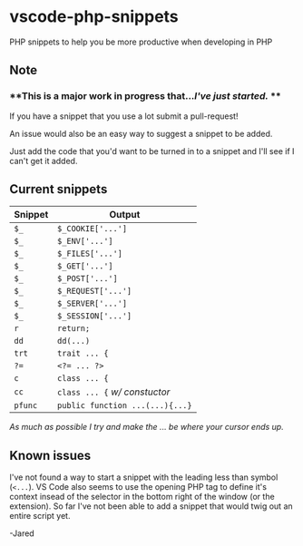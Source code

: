 # vscode-php-snippets
PHP snippets to help you be more productive when developing in PHP

## Note
### **This is a major work in progress that...*I've just started.* **

If you have a snippet that you use a lot submit a pull-request!

An issue would also be an easy way to suggest a snippet to be added.

Just add the code that you'd want to be turned in to a snippet and I'll see if I can't get it added.

## Current snippets
| Snippet       | Output                         |
|---------------|--------------------------------|
| `$_`          | `$_COOKIE['...']`              |
| `$_`          | `$_ENV['...']`                 |
| `$_`          | `$_FILES['...']`               |
| `$_`          | `$_GET['...']`                 |
| `$_`          | `$_POST['...']`                |
| `$_`          | `$_REQUEST['...']`             |
| `$_`          | `$_SERVER['...']`              |
| `$_`          | `$_SESSION['...']`             |
| `r`           | `return;`                      |
| `dd`          | `dd(...)`                      |
| `trt`         | `trait ... {`                  |
| `?=`          | `<?= ... ?>`                   |
| `c`           | `class ... {`                  |
| `cc`          | `class ... {` *w/ constuctor*  |
| `pfunc`       | `public function ...(...){...}`|

*As much as possible I try and make the ... be where your cursor ends up.*

## Known issues
I've not found a way to start a snippet with the leading less than symbol (`<...`). VS Code also seems to use the opening PHP tag to define it's context insead of the selector in the bottom right of the window (or the extension). So far I've not been able to add a snippet that would twig out an entire script yet.

-Jared